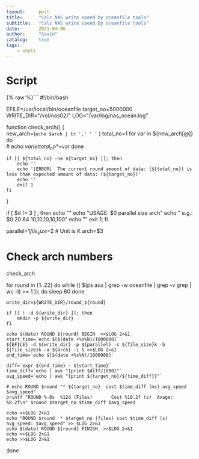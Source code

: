 ```yaml
---
layout:     post
title:      "Calc NAS write speed by oceanfile tools"
subtitle:   "Calc NAS write speed by oceanfile tools"
date:       2021-04-06
author:     "Gavin"
catalog:    true
tags:
    - shell
---
```



# Script

{% raw %}```
#!/bin/bash

EFILE=/usr/local/bin/oceanfile
target_no=5000000
WRITE_DIR="/vol/nas02/"
LOG="/var/log/nas_ocean.log"


function check_arch()
{   
    new_arch=(`echo $arch | tr ',' ' '` )
    total_no=1 
    for var in ${new_arch[@]}
    do  
        # echo $var
        let total_no*=$var
    done 

    if [[ ${total_no} -ne ${target_no} ]]; then
        echo ''
        echo '[ERROR]  The current round amount of data: (${total_no}) is less than expected amount of data: (${target_no})'
        echo ''
        exit 1
    fi
}


if [ $# != 3 ] ; then
    echo ""
    echo "USAGE: $0 parallel size arch"
    echo "  e.g.: $0 20 64 10,10,10,10,100"
    echo ""
    exit 1;
fi

parallel=$1
file_size=$2  # Unit is K
arch=$3

# Check arch numbers
check_arch

for round in {1..22}
do
    while (( $(ps aux | grep -w oceanfile | grep -v grep | wc -l) >= 1 )); do
        sleep 60
    done

    write_dir=${WRITE_DIR}/round_${round}

    if [[ ! -d ${write_dir} ]]; then
        mkdir -p ${write_dir}
    fi

    echo $(date) ROUND ${round} BEGIN  >>$LOG 2>&1
    start_time=`echo $[$(date +%s%N)/1000000]`
    ${EFILE} -d ${write_dir} -p ${parallel} -s ${file_size}k -b ${file_size}k -a ${arch} -i 5 >>$LOG 2>&1 
    end_time=`echo $[$(date +%s%N)/1000000]`

    diff=`expr ${end_time} - ${start_time}`
    time_diff=`echo | awk "{print $diff/1000}"`
    avg_speed=`echo | awk "{print ${target_no}/${time_diff}}"`
   
    # echo ROUND $round "* ${target_no}  cost $time_diff (ms) avg_speed $avg_speed"
    printf "ROUND %-8s  %12d (Files)       Cost %10.2f (s)  Avage: %8.2f\n" $round $target_no $time_diff $avg_speed
    
    echo >>$LOG 2>&1
    echo "ROUND $round  * $target_no (files) cost $time_diff (s)  avg_speed: $avg_speed" >> $LOG 2>&1
    echo $(date) ROUND ${round} FINISH  >>$LOG 2>&1
    echo >>$LOG 2>&1
    echo >>$LOG 2>&1
done
``` {% endraw %}
